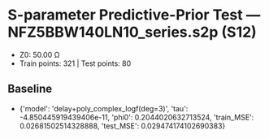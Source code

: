 # S-parameter Predictive-Prior Test — NFZ5BBW140LN10_series.s2p (S12)
- Z0: 50.00 Ω
- Train points: 321  |  Test points: 80

## Baseline
- {'model': 'delay+poly_complex_logf(deg=3)', 'tau': -4.850445919439406e-11, 'phi0': 0.2044020632713524, 'train_MSE': 0.02681502514328888, 'test_MSE': 0.029474174102690383}